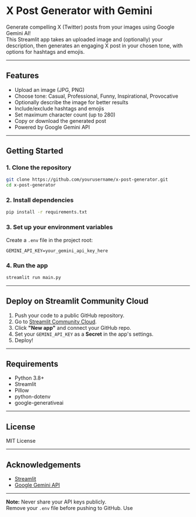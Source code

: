 # X Post Generator with Gemini

Generate compelling X (Twitter) posts from your images using Google Gemini AI!  
This Streamlit app takes an uploaded image and (optionally) your description, then generates an engaging X post in your chosen tone, with options for hashtags and emojis.

---

## Features

- Upload an image (JPG, PNG)
- Choose tone: Casual, Professional, Funny, Inspirational, Provocative
- Optionally describe the image for better results
- Include/exclude hashtags and emojis
- Set maximum character count (up to 280)
- Copy or download the generated post
- Powered by Google Gemini API

---

## Getting Started

### 1. Clone the repository

```bash
git clone https://github.com/yourusername/x-post-generator.git
cd x-post-generator
```

### 2. Install dependencies

```bash
pip install -r requirements.txt
```

### 3. Set up your environment variables

Create a `.env` file in the project root:

```
GEMINI_API_KEY=your_gemini_api_key_here
```

### 4. Run the app

```bash
streamlit run main.py
```

---

## Deploy on Streamlit Community Cloud

1. Push your code to a public GitHub repository.
2. Go to [Streamlit Community Cloud](https://streamlit.io/cloud).
3. Click **"New app"** and connect your GitHub repo.
4. Set your `GEMINI_API_KEY` as a **Secret** in the app's settings.
5. Deploy!

---

## Requirements

- Python 3.8+
- Streamlit
- Pillow
- python-dotenv
- google-generativeai

---

## License

MIT License

---

## Acknowledgements

- [Streamlit](https://streamlit.io/)
- [Google Gemini API](https://ai.google.dev/)

---

**Note:** Never share your API keys publicly.  
Remove your `.env` file before pushing to GitHub. Use